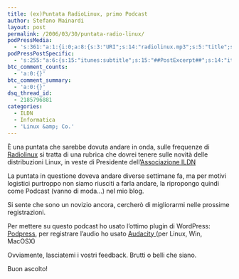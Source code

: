 ```yaml
---
title: (ex)Puntata RadioLinux, primo Podcast
author: Stefano Mainardi
layout: post
permalink: /2006/03/30/puntata-radio-linux/
podPressMedia:
  - 's:361:"a:1:{i:0;a:8:{s:3:"URI";s:14:"radiolinux.mp3";s:5:"title";s:38:"(ex)Puntata RadioLinux e primo Podcast";s:4:"type";s:9:"audio_mp3";s:4:"size";s:8:"10010676";s:8:"duration";s:5:"10:26";s:12:"previewImage";s:91:"http://www.stefanomainardi.com/wp-content/plugins/podpress//images/vpreview_center.png";s:10:"dimensionW";s:3:"160";s:10:"dimensionH";s:3:"120";}}";'
podPressPostSpecific:
  - 's:255:"a:6:{s:15:"itunes:subtitle";s:15:"##PostExcerpt##";s:14:"itunes:summary";s:15:"##PostExcerpt##";s:15:"itunes:keywords";s:17:"##WordPressCats##";s:13:"itunes:author";s:10:"##Global##";s:15:"itunes:explicit";s:7:"Default";s:12:"itunes:block";s:7:"Default";}";'
btc_comment_counts:
  - 'a:0:{}'
btc_comment_summary:
  - 'a:0:{}'
dsq_thread_id:
  - 2185796881
categories:
  - ILDN
  - Informatica
  - 'Linux &amp; Co.'
---
```


È una puntata che sarebbe dovuta andare in onda, sulle frequenze di [Radiolinux][1] si tratta di una rubrica che dovrei tenere sulle novità delle distribuzioni Linux, in veste di Presidente dell&#8217;[Associazione ILDN][2]

La puntata in questione doveva andare diverse settimane fa, ma per motivi logistici purtroppo non siamo riusciti a farla andare, la ripropongo quindi come Podcast (vanno di moda&#8230;) nel mio blog.

Si sente che sono un novizio ancora, cercherò di migliorarmi nelle prossime registrazioni.

Per mettere su questo podcast ho usato l&#8217;ottimo plugin di WordPress: [Podpress][3], per registrare l&#8217;audio ho usato [Audacity ][4](per Linux, Win, MacOSX)

Ovviamente, lasciatemi i vostri feedback. Brutti o belli che siano.

Buon ascolto!

 [1]: http://www.radiolinux.info "RadioLinux"
 [2]: http://associazione.ildn.net
 [3]: http://www.mightyseek.com/ "Podpress"
 [4]: http://audacity.sourceforge.net/ "Audacity"
